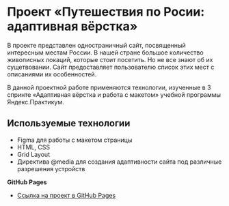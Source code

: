 # Проект «Путешествия по Росии: адаптивная вёрстка»

В проекте представлен одностраничный сайт, посвященный интересным местам России. В нашей стране большое количество живописных локаций, которые стоит посетить. Но не все знают об их сущетвовании. Сайт предоставляет пользователю список этих мест с описаниями их особенностей.

В данной проектной работе применяются технологии, изученные в 3 спринте «Адаптивная вёрстка и работа с макетом» учебной программы Яндекс.Практикум.
## Используемые технологии

- Figma для работы с макетом страницы
- HTML, CSS
- Grid Layout
- Директива @media для создания адаптивности сайта под различные разрешения устройств

**GitHub Pages**

- [Ссылка на проект в GitHub Pages](https://anna-spiridonova.github.io/russian-travel/)
